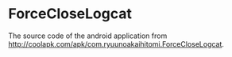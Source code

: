 # ForceCloseLogcat
The source code of the android application from http://coolapk.com/apk/com.ryuunoakaihitomi.ForceCloseLogcat.
